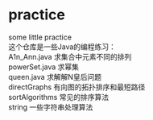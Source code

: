 # practice
some little practice  
这个仓库是一些Java的编程练习：  
A1n_Ann.java 求集合中元素不同的排列  
powerSet.java 求幂集  
queen.java 求解解N皇后问题  
directGraphs 有向图的拓扑排序和最短路径  
sortAlgorithms 常见的排序算法  
string 一些字符串处理算法
